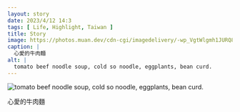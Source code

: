 ```yaml
---
layout: story
date: 2023/4/12 14:3
tags: [ Life, Highlight, Taiwan ]
title: Story
image: https://photos.muan.dev/cdn-cgi/imagedelivery/-wp_VgtWlgmh1JURQ8t1mg/029d51dd-d3ac-4fda-2c80-88f0405d9f00/public
caption: |
  心愛的牛肉麵
alt: |
  tomato beef noodle soup, cold so noodle, eggplants, bean curd.
---
```


![tomato beef noodle soup, cold so noodle, eggplants, bean curd.](https://photos.muan.dev/cdn-cgi/imagedelivery/-wp_VgtWlgmh1JURQ8t1mg/029d51dd-d3ac-4fda-2c80-88f0405d9f00/public)

心愛的牛肉麵
